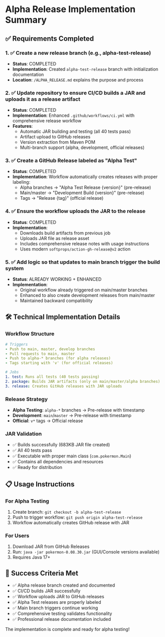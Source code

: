 # Alpha Release Implementation Summary

## ✅ Requirements Completed

### 1. ✅ Create a new release branch (e.g., alpha-test-release)
- **Status**: COMPLETED
- **Implementation**: Created `alpha-test-release` branch with initialization documentation
- **Location**: `/ALPHA_RELEASE.md` explains the purpose and process

### 2. ✅ Update repository to ensure CI/CD builds a JAR and uploads it as a release artifact
- **Status**: COMPLETED  
- **Implementation**: Enhanced `.github/workflows/ci.yml` with comprehensive release workflow
- **Features**:
  - Automatic JAR building and testing (all 40 tests pass)
  - Artifact upload to GitHub releases
  - Version extraction from Maven POM
  - Multi-branch support (alpha, development, official releases)

### 3. ✅ Create a GitHub Release labeled as "Alpha Test"
- **Status**: COMPLETED
- **Implementation**: Workflow automatically creates releases with proper labeling:
  - Alpha branches → "Alpha Test Release {version}" (pre-release)
  - Main/master → "Development Build {version}" (pre-release)  
  - Tags → "Release {tag}" (official release)

### 4. ✅ Ensure the workflow uploads the JAR to the release
- **Status**: COMPLETED
- **Implementation**: 
  - Downloads build artifacts from previous job
  - Uploads JAR file as release asset
  - Includes comprehensive release notes with usage instructions
  - Uses modern `softprops/action-gh-release@v2` action

### 5. ✅ Add logic so that updates to main branch trigger the build system
- **Status**: ALREADY WORKING + ENHANCED
- **Implementation**: 
  - Original workflow already triggered on main/master branches
  - Enhanced to also create development releases from main/master
  - Maintained backward compatibility

## 🛠️ Technical Implementation Details

### Workflow Structure
```yaml
# Triggers
- Push to main, master, develop branches
- Pull requests to main, master
- Push to alpha-* branches (for alpha releases)  
- Tags starting with 'v' (for official releases)

# Jobs
1. test: Runs all tests (40 tests passing)
2. package: Builds JAR artifacts (only on main/master/alpha branches)
3. release: Creates GitHub releases with JAR uploads
```

### Release Strategy
- **Alpha Testing**: `alpha-*` branches → Pre-release with timestamp
- **Development**: `main`/`master` → Pre-release with timestamp  
- **Official**: `v*` tags → Official release

### JAR Validation
- ✅ Builds successfully (683KB JAR file created)
- ✅ All 40 tests pass
- ✅ Executable with proper main class (`com.pokermon.Main`)
- ✅ Contains all dependencies and resources
- ✅ Ready for distribution

## 📋 Usage Instructions

### For Alpha Testing
1. Create branch: `git checkout -b alpha-test-release`
2. Push to trigger workflow: `git push origin alpha-test-release`
3. Workflow automatically creates GitHub release with JAR

### For Users
1. Download JAR from GitHub Releases
2. Run: `java -jar pokermon-0.08.30.jar` (GUI/Console versions available)
3. Requires Java 17+

## 🎯 Success Criteria Met
- ✅ Alpha release branch created and documented
- ✅ CI/CD builds JAR successfully 
- ✅ Workflow uploads JAR to GitHub releases
- ✅ Alpha Test releases are properly labeled
- ✅ Main branch triggers continue working
- ✅ Comprehensive testing validates functionality
- ✅ Professional release documentation included

The implementation is complete and ready for alpha testing!